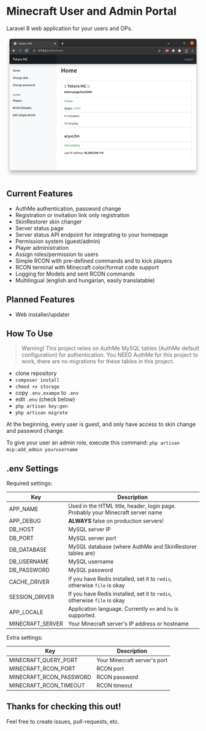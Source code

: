 # Minecraft User and Admin Portal

Laravel 8 web application for your users and OPs.

![Screenshot](screenshot.png)

## Current Features 
- AuthMe authentication, password change
- Registration or invitation link only registration
- SkinRestorer skin changer
- Server status page
- Server status API endpoint for integrating to your homepage
- Permission system (guest/admin)
- Player administration
- Assign roles/permission to users
- Simple RCON with pre-defined commands and to kick players
- RCON terminal with Minecraft color/format code support
- Logging for Models and sent RCON commands
- Multilingual (english and hungarian, easily translatable)

## Planned Features
- Web installer/updater


## How To Use

> Warning! This project relies on AuthMe MySQL tables (AuthMe default configuration) for authentication.
> You NEED AuthMe for this project to work, there are no migrations for these tables in this project.

- clone repository
- `composer install`
- `chmod +x storage`
- copy `.env.exampe` to `.env`
- edit `.env` (check below)
- `php artisan key:gen`
- `php artisan migrate`

At the beginning, every user is guest, and only have access to skin change and password change.

To give your user an admin role, execute this command: `php artisan mcp:add_admin yourusername`

## .env Settings

Required settings:

| Key | Description |
| --- | ----------- |
| APP_NAME | Used in the HTML title, header, login page. Probably your Minecraft server name |
| APP_DEBUG | **ALWAYS** false on production servers! |
| DB_HOST | MySQL server IP |
| DB_PORT | MySQL server port |
| DB_DATABASE | MySQL database (where AuthMe and SkinRestorer tables are) |
| DB_USERNAME | MySQL username |
| DB_PASSWORD | MySQL password |
| CACHE_DRIVER | If you have Redis installed, set it to `redis`, otherwise `file` is okay |
| SESSION_DRIVER | If you have Redis installed, set it to `redis`, otherwise `file` is okay |
| APP_LOCALE | Application language. Currently `en` and `hu` is supported.
| MINECRAFT_SERVER | Your Minecraft server's IP address or hostname |

Extra settings:

| Key | Description |
| --- | ----------- |
| MINECRAFT_QUERY_PORT | Your Minecraft server's port |
| MINECRAFT_RCON_PORT | RCON port |
| MINECRAFT_RCON_PASSWORD | RCON password |
| MINECRAFT_RCON_TIMEOUT | RCON timeout |

## Thanks for checking this out!

Feel free to create issues, pull-requests, etc.
